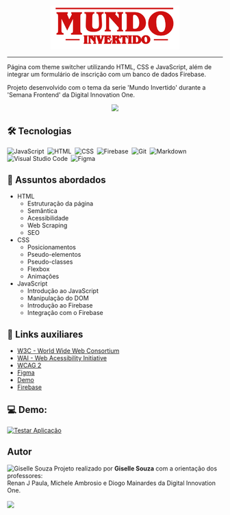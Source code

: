 <p align="center">
    <img width="300" src="./assets/images/banner/logo.svg">
</p>

-------
Página com theme switcher utilizando HTML, CSS e JavaScript, além de integrar um formulário de inscrição com um banco de dados Firebase.

Projeto desenvolvido com o tema da serie 'Mundo Invertido' durante a 'Semana Frontend' da Digital Innovation One.

<p align="center">
    <img src="./assets/images/gifDemoPage.gif">
</p>

## 🛠 Tecnologias
![JavaScript](https://img.shields.io/badge/-JavaScript-05122A?style=flat&logo=javascript)&nbsp;
![HTML](https://img.shields.io/badge/-HTML-05122A?style=flat&logo=HTML5)&nbsp;
![CSS](https://img.shields.io/badge/-CSS-05122A?style=flat&logo=CSS3&logoColor=1572B6)&nbsp;
![Firebase](https://img.shields.io/badge/Firebase-05122A?style=flat&logo=firebase&logoColor=white)&nbsp;
![Git](https://img.shields.io/badge/-Git-05122A?style=flat&logo=git)&nbsp;
![Markdown](https://img.shields.io/badge/-Markdown-05122A?style=flat&logo=markdown)&nbsp;
![Visual Studio Code](https://img.shields.io/badge/-Visual%20Studio%20Code-05122A?style=flat&logo=visual-studio-code&logoColor=007ACC)&nbsp;
![Figma](https://img.shields.io/badge/Figma-05122A?style=flat&logo=figma&logoColor=white)&nbsp;

## 💬 Assuntos abordados
- HTML
    - Estruturação da página 
    - Semântica
    - Acessibilidade
    - Web Scraping
    - SEO
- CSS
    - Posicionamentos
    - Pseudo-elementos
    - Pseudo-classes
    - Flexbox
    - Animações 
- JavaScript
    - Introdução ao JavaScript
    - Manipulação do DOM
    - Introdução ao Firebase
    - Integração com o Firebase

## 🔗 Links auxiliares

- [W3C - World Wide Web Consortium](http://w3c.org)
- [WAI - Web Acessibility Initiative](https://www.w3.org/WAI/)
- [WCAG 2](https://www.w3.org/WAI/WCAG21/quickref/) 
- [Figma](https://www.figma.com/file/I3Q42CcVUziRN3iMfTrbfb/Stranger-Things?node-id=0%3A1) 
- [Demo](https://micheleambrosio.github.io/semana-frontend-mundo-invertido/) 
- [Firebase](https://firebase.google.com/docs/web/setup?authuser=0&hl=pt)

## 💻 Demo:

<a href="https://gisellesouzaa.github.io/frontend-mundo-invertido/" target="_blank"><img align="center" alt="Testar Aplicação" src="https://img.shields.io/badge/Clique_aqui_para_testar_a_página-D12228?style=flat&logoColor=white"></a>

## Autor

<img alt="Giselle Souza" title="Giselle Souza" src="https://github.com/gisellesouzaa.png" height="100" width="100"/>
Projeto realizado por <strong>Giselle Souza</strong> com a orientação dos professores: <br> Renan J Paula, Michele Ambrosio e Diogo Mainardes da Digital Innovation One.
<br><br>
<a href="https://www.linkedin.com/in/giselle-de-souza-gabriel/" target="_blank"><img src="https://img.shields.io/badge/-LinkedIn-%230077B5?style=flat&logo=linkedin&logoColor=white" target="_blank"></a>
